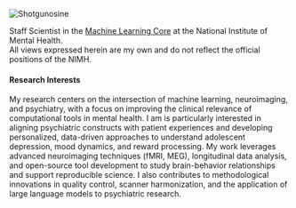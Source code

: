 

![Shotgunosine](https://img.shields.io/badge/Shotgunosine-github-blue%3Flogo%3Dgithub)

Staff Scientist in the [Machine Learning Core](mlc.nimh.nih.gov) at the National Institute of Mental Health.  
All views expressed herein are my own and do not reflect the official positions of the NIMH.

#### Research Interests

My research centers on the intersection of machine learning, neuroimaging, and psychiatry, with a focus on improving the clinical relevance of computational tools in mental health. I am is particularly interested in aligning psychiatric constructs with patient experiences and developing personalized, data-driven approaches to understand adolescent depression, mood dynamics, and reward processing. My work leverages advanced neuroimaging techniques (fMRI, MEG), longitudinal data analysis, and open-source tool development to study brain-behavior relationships and support reproducible science. I also contributes to methodological innovations in quality control, scanner harmonization, and the application of large language models to psychiatric research.
